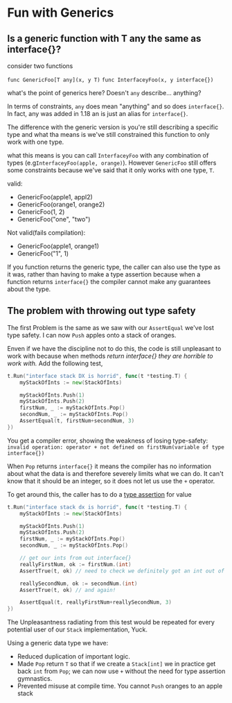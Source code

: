 # Fun with Generics

## Is a generic function with T any the same as interface{}?

consider two functions

`func GenericFoo[T any](x, y T)`
`func InterfaceyFoo(x, y interface{})`

what's the point of generics here? Doesn't `any` describe... anything?

In terms of constraints, `any` does mean "anything" and so does `interface{}`. In fact, any was
added in 1.18 an is just an alias for `interface{}`.

The difference with the generic version is you're still describing a specific type and what tha means
is we've still constrained this function to only work with one type.

what this means is you can call `InterfaceyFoo` with any combination of types (e.g`InterfaceyFoo(apple, orange)`).
However `GenericFoo` still offers some constraints because we've said that it only works with one type, `T`.

valid:

- GenericFoo(apple1, appl2)
- GenericFoo(orange1, orange2)
- GenericFoo(1, 2)
- GenericFoo("one", "two")

Not valid(fails compilation):

- GenericFoo(apple1, orange1)
- GenericFoo("1", 1)

If you function returns the generic type, the caller can also use the type as it was, rather than having
to make a type assertion because when a function returns `interface{}` the compiler cannot make
any guarantees about the type.

## The problem with throwing out type safety

The first Problem is the same as we saw with our `AssertEqual` we've lost type safety. I can now `Push`
apples onto a stack of oranges.

Enven if we have the discipline not to do this, the code is still unpleasant to work with because when
methods _return interface{} they are horrible to work with._
Add the following test,

```go
t.Run("interface stack DX is horrid", func(t *testing.T) {
	myStackOfInts := new(StackOfInts)

	myStackOfInts.Push(1)
	myStackOfInts.Push(2)
	firstNum, _ := myStackOfInts.Pop()
	secondNum, _ := myStackOfInts.Pop()
	AssertEqual(t, firstNum+secondNum, 3)
})
```

You get a compiler error, showing the weakness of losing type-safety:
`invalid operation: operator + not defined on firstNum(variable of type interface{})`

When `Pop` returns `interface{}` it means the compiler has no information about what the data is
and therefore severely limits what we can do. It can't know that it should be an integer, so it does not
let us use the `+` operator.

To get around this, the caller has to do a [type assertion](https://golang.org/ref/spec#Type_assertions) for value

```go
t.Run("interface stack dx is horrid", func(t *testing.T) {
	myStackOfInts := new(StackOfInts)

	myStackOfInts.Push(1)
	myStackOfInts.Push(2)
	firstNum, _ := myStackOfInts.Pop()
	secondNum, _ := myStackOfInts.Pop()

	// get our ints from out interface{}
	reallyFirstNum, ok := firstNum.(int)
	AssertTrue(t, ok) // need to check we definitely got an int out of the interface{}

	reallySecondNum, ok := secondNum.(int)
	AssertTrue(t, ok) // and again!

	AssertEqual(t, reallyFirstNum+reallySecondNum, 3)
})
```

The Unpleasantness radiating from this test would be repeated for every potential user of our `Stack`
implementation, Yuck.

Using a generic data type we have:

- Reduced duplication of important logic.
- Made `Pop` return `T` so that if we create a `Stack[int]` we in practice get back `int` from `Pop`;
  we can now use `+` without the need for type assertion gymnastics.
- Prevented misuse at compile time. You cannot `Push` oranges to an apple stack
